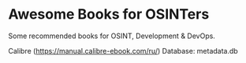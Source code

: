 # Awesome Books for OSINTers

Some recommended books for OSINT, Development & DevOps.

Calibre (https://manual.calibre-ebook.com/ru/) Database: metadata.db


